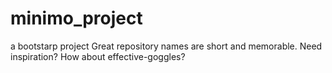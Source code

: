 # minimo_project
a bootstarp project Great repository names are short and memorable. Need inspiration? How about effective-goggles? 
